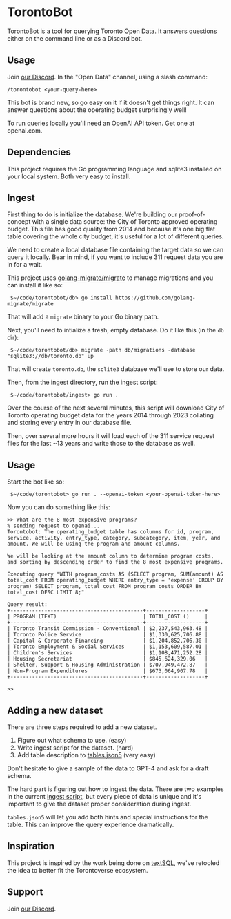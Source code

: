 # TorontoBot

TorontoBot is a tool for querying Toronto Open Data. It answers questions either on the command line
or as a Discord bot.

## Usage

Join [our Discord](https://discord.gg/sggsjGet3E). In the "Open Data" channel, using a slash command:

    /torontobot <your-query-here>

This bot is brand new, so go easy on it if it doesn't get things right. It can answer questions
about the operating budget surprisingly well!

To run queries locally you'll need an OpenAI API token. Get one at openai.com.

## Dependencies

This project requires the Go programming language and sqlite3 installed on your local system. Both
very easy to install.

## Ingest

First thing to do is initialize the database. We're building our proof-of-concept with a single
data source: the City of Toronto approved operating budget. This file has good quality from 2014 
and because it's one big flat table covering the whole city budget, it's useful for a lot of
different queries.

We need to create a local database file containing the target data so we can query it locally. Bear
in mind, if you want to include 311 request data you are in for a wait.

This project uses [golang-migrate/migrate](https://github.com/golang-migrate/migrate) to manage
migrations and you can install it like so:

```
 $~/code/torontobot/db> go install https://github.com/golang-migrate/migrate
```

That will add a `migrate` binary to your Go binary path.

Next, you'll need to intialize a fresh, empty database. Do it like this (in the `db` dir):

```
 $~/code/torontobot/db> migrate -path db/migrations -database "sqlite3://db/toronto.db" up 
```

That will create `toronto.db`, the `sqlite3` database we'll use to store our data.

Then, from the ingest directory, run the ingest script:

```
 $~/code/torontobot/ingest> go run .
```

Over the course of the next several minutes, this script will download City of Toronto operating
budget data for the years 2014 through 2023 collating and storing every entry in our database file.

Then, over several more hours it will load each of the 311 service request files for the last ~13
years and write those to the database as well.

## Usage

Start the bot like so:
```
 $~/code/torontobot> go run . --openai-token <your-openai-token-here>
```

Now you can do something like this:
```
>> What are the 8 most expensive programs?
% sending request to openai...
Torontobot: The operating_budget table has columns for id, program, service, activity, entry_type, category, subcategory, item, year, and amount. We will be using the program and amount columns.

We will be looking at the amount column to determine program costs, and sorting by descending order to find the 8 most expensive programs.

Executing query "WITH program_costs AS (SELECT program, SUM(amount) AS total_cost FROM operating_budget WHERE entry_type = 'expense' GROUP BY program) SELECT program, total_cost FROM program_costs ORDER BY total_cost DESC LIMIT 8;"

Query result:
+-------------------------------------------+-------------------+
| PROGRAM (TEXT)                            | TOTAL_COST ()     |
+-------------------------------------------+-------------------+
| Toronto Transit Commission - Conventional | $2,237,543,963.48 |
| Toronto Police Service                    | $1,330,625,706.88 |
| Capital & Corporate Financing             | $1,204,852,706.30 |
| Toronto Employment & Social Services      | $1,153,609,587.01 |
| Children's Services                       | $1,108,471,252.28 |
| Housing Secretariat                       | $845,624,329.06   |
| Shelter, Support & Housing Administration | $707,949,472.87   |
| Non-Program Expenditures                  | $673,064,907.78   |
+-------------------------------------------+-------------------+

>>  
```

## Adding a new dataset

There are three steps required to add a new dataset.

1. Figure out what schema to use. (easy)
2. Write ingest script for the dataset. (hard)
3. Add table description to [tables.json5](https://github.com/geomodulus/torontobot/blob/main/bot/tables.json5) (very easy)

Don't hesitate to give a sample of the data to GPT-4 and ask for a draft schema.

The hard part is figuring out how to ingest the data. There are two examples in the current
[ingest script](https://github.com/geomodulus/torontobot/blob/main/ingest/main.go), but every piece
of data is unique and it's important to give the dataset proper consideration during ingest.

`tables.json5` will let you add both hints and special instructions for the table. This can improve
the query experience dramatically.

## Inspiration

This project is inspired by the work being done on [textSQL](https://github.com/caesarHQ/textSQL),
we've retooled the idea to better fit the Torontoverse ecosystem.

## Support

Join [our Discord](https://discord.gg/sggsjGet3E).
